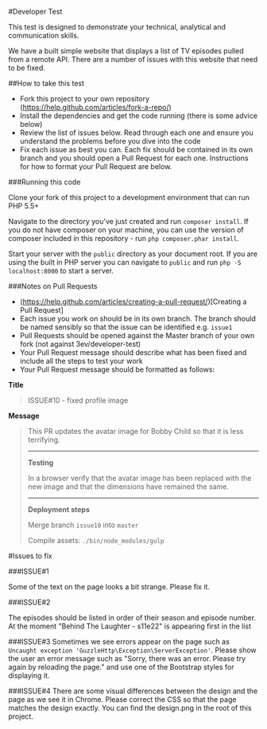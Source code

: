 #Developer Test

This test is designed to demonstrate your technical, analytical and communication skills.

We have a built simple website that displays a list of TV episodes pulled from a remote API. There are a number of issues with this website that need to be fixed.

##How to take this test

* Fork this project to your own repository (https://help.github.com/articles/fork-a-repo/)
* Install the dependencies and get the code running (there is some advice below)
* Review the list of issues below. Read through each one and ensure you understand the problems before you dive into the code
* Fix each issue as best you can. Each fix should be contained in its own branch and you should open a Pull Request for each one. Instructions for how to format your Pull Request are below.

###Running this code

Clone your fork of this project to a development environment that can run PHP 5.5+

Navigate to the directory you've just created and run `composer install`. If you do not have composer on your machine, you can use the version of composer included in this repository - run `php composer.phar install`.

Start your server with the `public` directory as your document root. If you are using the built in PHP server you can navigate to `public` and run `php -S localhost:8000` to start a server.


###Notes on Pull Requests

* (https://help.github.com/articles/creating-a-pull-request/)[Creating a Pull Request]
* Each issue you work on should be in its own branch. The branch should be named sensibly so that the issue can be identified e.g. `issue1`
* Pull Requests should be opened against the Master branch of your own fork (not against 3ev/developer-test)
* Your Pull Request message should describe what has been fixed and include all the steps to test your work
* Your Pull Request message should be formatted as follows:

**Title**
>ISSUE#10 - fixed profile image

**Message**

>This PR updates the avatar image for Bobby Child so that it is less terrifying.
>
>---
>
>**Testing**
>
>In a browser verify that the avatar image has been replaced with the new image and that the dimensions have remained the same.
>
>---
>
>**Deployment steps**
>
>Merge branch `issue10` into `master`
>
>Compile assets: `./bin/node_modules/gulp`


#Issues to fix

###ISSUE#1

Some of the text on the page looks a bit strange. Please fix it.

###ISSUE#2

The episodes should be listed in order of their season and episode number. At the moment "Behind The Laughter - s11e22" is appearing first in the list

###ISSUE#3
Sometimes we see errors appear on the page such as `Uncaught exception 'GuzzleHttp\Exception\ServerException'`. Please show the user an error message such as "Sorry, there was an error. Please try again by reloading the page." and use one of the Bootstrap styles for displaying it.

###ISSUE#4
There are some visual differences between the design and the page as we see it in Chrome. Please correct the CSS so that the page matches the design exactly. You can find the design.png in the root of this project.
